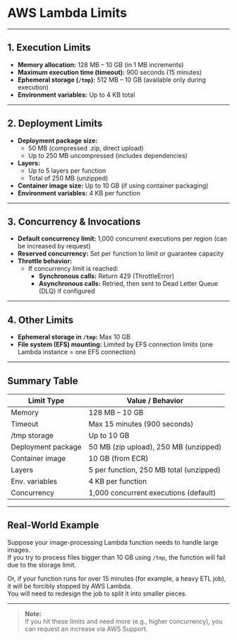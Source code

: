 # AWS Lambda Limits

---

## 1. Execution Limits

- **Memory allocation:** 128 MB – 10 GB (in 1 MB increments)
- **Maximum execution time (timeout):** 900 seconds (15 minutes)
- **Ephemeral storage (`/tmp`):** 512 MB – 10 GB (available only during execution)
- **Environment variables:** Up to 4 KB total

---

## 2. Deployment Limits

- **Deployment package size:**  
  - 50 MB (compressed .zip, direct upload)  
  - Up to 250 MB uncompressed (includes dependencies)
- **Layers:**  
  - Up to 5 layers per function  
  - Total of 250 MB (unzipped)
- **Container image size:** Up to 10 GB (if using container packaging)
- **Environment variables:** 4 KB per function

---

## 3. Concurrency & Invocations

- **Default concurrency limit:** 1,000 concurrent executions per region (can be increased by request)
- **Reserved concurrency:** Set per function to limit or guarantee capacity
- **Throttle behavior:**  
  - If concurrency limit is reached:  
    - **Synchronous calls:** Return 429 (ThrottleError)  
    - **Asynchronous calls:** Retried, then sent to Dead Letter Queue (DLQ) if configured

---

## 4. Other Limits

- **Ephemeral storage in `/tmp`:** Max 10 GB
- **File system (EFS) mounting:** Limited by EFS connection limits (one Lambda instance = one EFS connection)

---

## Summary Table

| Limit Type           | Value / Behavior                                 |
|----------------------|--------------------------------------------------|
| Memory               | 128 MB – 10 GB                                   |
| Timeout              | Max 15 minutes (900 seconds)                     |
| /tmp storage         | Up to 10 GB                                      |
| Deployment package   | 50 MB (zip upload), 250 MB (unzipped)            |
| Container image      | 10 GB (from ECR)                                 |
| Layers               | 5 per function, 250 MB total (unzipped)          |
| Env. variables       | 4 KB per function                                |
| Concurrency          | 1,000 concurrent executions (default)            |

---

## Real-World Example

Suppose your image-processing Lambda function needs to handle large images.  
If you try to process files bigger than 10 GB using `/tmp`, the function will fail due to the storage limit.

Or, if your function runs for over 15 minutes (for example, a heavy ETL job), it will be forcibly stopped by AWS Lambda.  
You will need to redesign the job to split it into smaller pieces.

---

> **Note:**  
> If you hit these limits and need more (e.g., higher concurrency), you can request an increase via AWS Support.